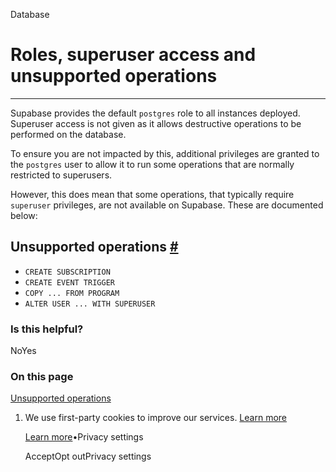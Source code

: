 Database

# Roles, superuser access and unsupported operations

* * *

Supabase provides the default `postgres` role to all instances deployed. Superuser access is not given as it allows destructive operations to be performed on the database.

To ensure you are not impacted by this, additional privileges are granted to the `postgres` user to allow it to run some operations that are normally restricted to superusers.

However, this does mean that some operations, that typically require `superuser` privileges, are not available on Supabase. These are documented below:

## Unsupported operations [\#](https://supabase.com/docs/guides/database/postgres/roles-superuser\#unsupported-operations)

- `CREATE SUBSCRIPTION`
- `CREATE EVENT TRIGGER`
- `COPY ... FROM PROGRAM`
- `ALTER USER ... WITH SUPERUSER`

### Is this helpful?

NoYes

### On this page

[Unsupported operations](https://supabase.com/docs/guides/database/postgres/roles-superuser#unsupported-operations)

1. We use first-party cookies to improve our services. [Learn more](https://supabase.com/privacy#8-cookies-and-similar-technologies-used-on-our-european-services)



   [Learn more](https://supabase.com/privacy#8-cookies-and-similar-technologies-used-on-our-european-services)•Privacy settings





   AcceptOpt outPrivacy settings
